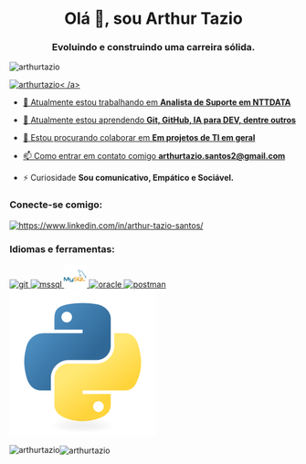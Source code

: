 <h1 align="center">Olá 👋, sou Arthur Tazio</h1>
<h3 align="center">Evoluindo e construindo uma carreira sólida.</h3>

<p align="left"> <img src ="https://komarev.com/ghpvc/?username=arthurtazio&label=Profile%20views&color=0e75b6&style=flat" alt="arthurtazio" /> </p>

<p align="left"> <a href="https ://github.com/ryo-ma/github-profile-trophy"><img src="https://github-profile-trophy.vercel.app/?username=arthurtazio" alt="arthurtazio" />< /a> </p>

- 🔭 Atualmente estou trabalhando em **Analista de Suporte em NTTDATA**

- 🌱 Atualmente estou aprendendo **Git, GitHub, IA para DEV, dentre outros**

- 👯 Estou procurando colaborar em **Em projetos de TI em geral**

- 📫 Como entrar em contato comigo **arthurtazio.santos2@gmail.com**

- ⚡ Curiosidade **Sou comunicativo, Empático e Sociável.**

<h3 align= "left">Conecte-se comigo:</h3>
<p align="left">
<a href="https://linkedin.com/in/https://www.linkedin.com/in/arthur-tazio -santos/" target="blank"><img align="center" src="https://raw.githubusercontent.com/rahuldkjain/github-profile-readme-generator/master/src/images/icons/Social/ linked-in-alt.svg" alt="https://www.linkedin.com/in/arthur-tazio-santos/" height="30" width="40" /></a>
</p>

<h3 align="left">Idiomas e ferramentas:</h3>
<p align="left"> <a href="https://git-scm.com/" target="_blank" rel="noreferrer" > <img src="https://www.vectorlogo.zone/logos/git-scm/git-scm-icon.svg" alt="git" width="40" height="40"/> </a > <a href="https://www.microsoft.com/en-us/sql-server" target="_blank" rel="noreferrer"> <img src="https://www.svgrepo.com/ show/303229/microsoft-sql-server-logo.svg" alt="mssql" width="40" height="40"/> </a> <a href="https://www.mysql.com/ "target="_blank" rel="noreferrer"> <img src="https://raw.githubusercontent.com/devicons/devicon/master/icons/mysql/mysql-original-wordmark.svg" alt="mysql" width="40" height="40"/> </a> <a href="https://www.oracle.com/" target="_blank" rel="noreferrer"> <img src="https: //raw.githubusercontent.com/devicons/devicon/master/icons/oracle/oracle-original.svg" alt="oracle" width="40" height="40"/> </a> <a href="https://postman.com" target="_blank" rel="noreferrer"> <img src ="https://www.vectorlogo.zone/logos/getpostman/getpostman-icon.svg" alt="postman" width="40" height="40"/> </a> <a href="https: //www.python.org" target="_blank" rel="noreferrer"> <img src="https://raw.githubusercontent.com/devicons/devicon/master/icons/python/python-original.svg" alt="python" largura="40" altura="40"/> </a> </p>

<p><img align="left" src="https://github-readme-stats.vercel.app/api/top-langs?username=arthurtazio&show_icons=true&locale=en&layout=compact" alt="arthurtazio" /> </p>

<p> <img align="center" src="https://github-readme-stats.vercel.app/api?username=arthurtazio&show_icons=true&locale=en" alt="arthurtazio" /> </p>
